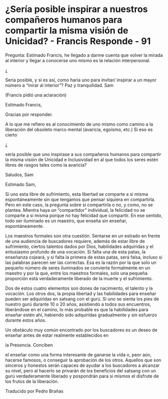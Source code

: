 # ¿Sería posible inspirar a nuestros compañeros humanos para compartir la misma visión de Unicidad? - Francis Responde - 91

Pregunta: Estimado Francis, he llegado a darme cuenta que volver la mirada al interior y llegar a conocerse uno mismo es la relación interpersonal. 

¿

Seria posible, y si es así, como haría uno para invitar/ inspirar a un mayor número a “mirar al interior”? Paz y tranquilidad. Sam

(Francis pidió una aclaración)

Estimado Francis,

Gracias por responder.

A lo que me refiero es al conocimiento de uno mismo como camino a la liberación del obsoleto marco mental (avaricia, egoísmo, etc.) Si eso es cierto 

¿

sería posible que uno inspirase a sus compañeros humanos para compartir la misma visión de Unicidad e Inclusividad en al que todos los seres estén libres de rasgos tales como la avaricia?

Saludos, Sam

Estimado Sam,

Si uno esta libre de sufrimiento, esta libertad se comparte a si misma espontáneamente sin que tengamos que pensar siquiera en compartirla. Pero en este caso, la pregunta sobre si compartirla o no, y como, no se plantea. Mientra haya un “compartidor” individual, la felicidad no se comparte a si misma porque no hay felicidad que compartir. En ese sentido, todo ser iluminado es un maestro, que enseña sin enseñar, espontáneamente.

Los maestros formales son otra cuestión. Sentarse en un estrado en frente de una audiencia de buscadores requiere, además de estar libre de sufrimiento, ciertos talentos dados por Dios, habilidades adquiridas y el entusiasmo profundo de una vocación. Si falta una de esta patas, la enseñanza cojeará, y si falta la primera de estas patas, será falsa, incluso si las palabras parecen ser las correctas. Esa es la razón por la que solo un pequeño número de seres iluminados se convierte formalmente en un maestro y por la que, entre los maestros formales, solo una pequeña proporción está verdaderamente liberado de la muerte y el sufrimiento.

Dos de estos cuatro elementos son dones de nacimiento, el talento y la vocación. Los otros dos, la propia libertad y las habilidades para enseñar pueden ser adquiridas en satsang con el gurú. Si uno se sienta los pies de nuestro gurú durante 10 o 20 años, asistiendo a todos sus encuentros, liberándose en el camino, lo más probable es que la habilidades para enseñar estén ahí, habiendo sido adquiridas gradualmente y sin esfuerzo durante estos años.

Un obstáculo muy común encontrado por los buscadores es un deseo de enseñar antes de estar realmente establecidos en 

la Presencia. Conciben

el enseñar como una forma interesante de ganarse la vida o, peor aún, hacerse famosos, o conseguir la aprobación de los otros. Aquellos que son sinceros y honestos serán capaces de ayudar a los buscadores a alcanzar su nivel, pero al hacerlo se privarán de los beneficios del satsang con un gurú verdaderamente liberado y pospondrán para si mismos el disfrute de los frutos de la liberación.

Traducido por Pedro Brañas

